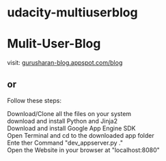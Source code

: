 # udacity-multiuserblog
<h1> Mulit-User-Blog </h1>

visit: <a href="gurusharan-blog.appspot.com/blog">gurusharan-blog.appspot.com/blog</a>

<h2>or</h2>

Follow these steps:

Download/Clone all the files on your system<br>
download and install Python and Jinja2<br>
Download and install Google App Engine SDK<br>
Open Terminal and cd to the downloaded app folder<br>
Ente ther Command "dev_appserver.py ."<br>
Open the Website in your browser at "localhost:8080"<br>
